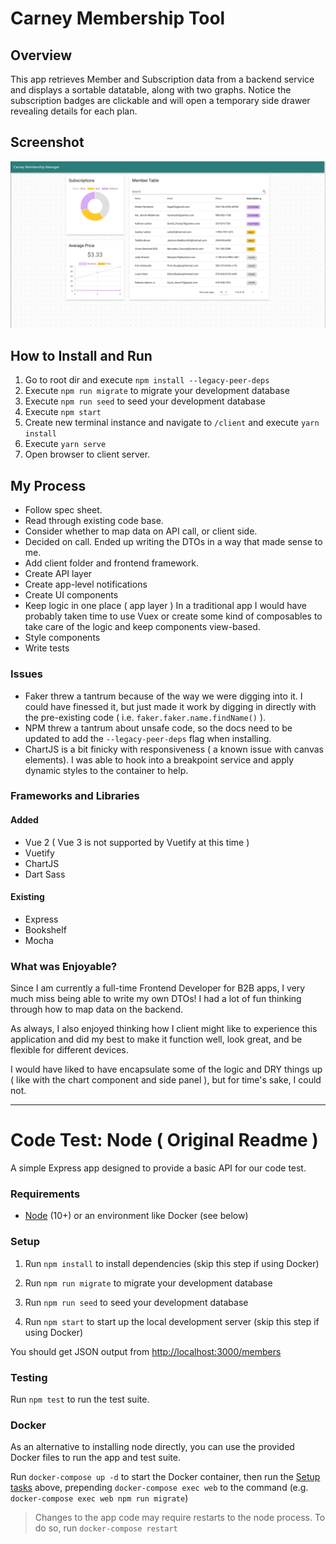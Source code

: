 # Carney Membership Tool

## Overview

This app retrieves Member and Subscription data from a backend service and displays a sortable datatable, along with two graphs. Notice the subscription badges are clickable and will open a temporary side drawer revealing details for each plan.

## Screenshot

![screenshot](./screenshot.png)

## How to Install and Run

1. Go to root dir and execute `npm install --legacy-peer-deps`
2. Execute `npm run migrate` to migrate your development database
3. Execute `npm run seed` to seed your development database
4. Execute `npm start`
5. Create new terminal instance and navigate to `/client` and execute `yarn install`
6. Execute `yarn serve`
7. Open browser to client server.

## My Process

- Follow spec sheet.
- Read through existing code base.
- Consider whether to map data on API call, or client side.
- Decided on call. Ended up writing the DTOs in a way that made sense to me.
- Add client folder and frontend framework.
- Create API layer
- Create app-level notifications
- Create UI components
- Keep logic in one place ( app layer ) In a traditional app I would have probably taken time to use Vuex or create some kind of composables to take care of the logic and keep components view-based.
- Style components
- Write tests

### Issues

- Faker threw a tantrum because of the way we were digging into it. I could have finessed it, but just made it work by digging in directly with the pre-existing code ( i.e. `faker.faker.name.findName()` ).
- NPM threw a tantrum about unsafe code, so the docs need to be updated to add the `--legacy-peer-deps` flag when installing.
- ChartJS is a bit finicky with responsiveness ( a known issue with canvas elements). I was able to hook into a breakpoint service and apply dynamic styles to the container to help.

### Frameworks and Libraries

#### Added

- Vue 2 ( Vue 3 is not supported by Vuetify at this time )
- Vuetify
- ChartJS
- Dart Sass

#### Existing

- Express
- Bookshelf
- Mocha

### What was Enjoyable?

Since I am currently a full-time Frontend Developer for B2B apps, I very much miss being able to write my own DTOs! I had a lot of fun thinking through how to map data on the backend.

As always, I also enjoyed thinking how I client might like to experience this application and did my best to make it function well, look great, and be flexible for different devices.

I would have liked to have encapsulate some of the logic and DRY things up ( like with the chart component and side panel ), but for time's sake, I could not.

---

# Code Test: Node ( Original Readme )

A simple Express app designed to provide a basic API for our code test.

### Requirements

- [Node](https://github.com/nvm-sh/nvm) (10+) or an environment like Docker (see below)

### Setup

1. Run `npm install` to install dependencies (skip this step if using Docker)

2. Run `npm run migrate` to migrate your development database

3. Run `npm run seed` to seed your development database

4. Run `npm start` to start up the local development server (skip this step if using Docker)

You should get JSON output from <http://localhost:3000/members>

### Testing

Run `npm test` to run the test suite.

### Docker

As an alternative to installing node directly, you can use the provided Docker files to run the app and test suite.

Run `docker-compose up -d` to start the Docker container, then run the [Setup tasks](#setup) above, prepending `docker-compose exec web` to the command (e.g. `docker-compose exec web npm run migrate`)

> Changes to the app code may require restarts to the node process. To do so, run `docker-compose restart`
